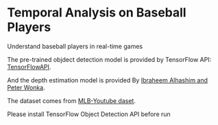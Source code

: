 # Temporal Analysis on Baseball Players
Understand baseball players in real-time games

The pre-trained objdect detection model is provided by TensorFlow API:
[TensorFlowAPI](https://github.com/szhaofelicia/models).

And the depth estimation model is provided By [Ibraheem Alhashim and Peter Wonka](https://github.com/szhaofelicia/DenseDepth).

The dataset comes from [MLB-Youtube daset](https://github.com/szhaofelicia/mlb-youtube).

Please install TensorFlow Object Detection API before run 

